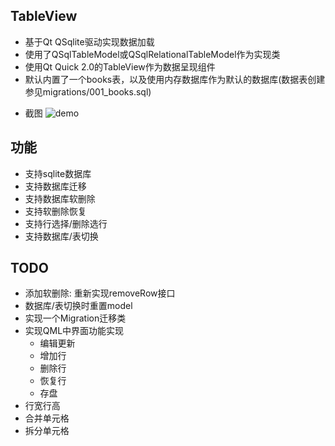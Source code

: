 ## TableView
 - 基于Qt QSqlite驱动实现数据加载
 - 使用了QSqlTableModel或QSqlRelationalTableModel作为实现类
 - 使用Qt Quick 2.0的TableView作为数据呈现组件
 - 默认内置了一个books表，以及使用内存数据库作为默认的数据库(数据表创建参见migrations/001_books.sql)
 
* 截图
 ![demo](https://github.com/yuriyoung/qml-examples/blob/master/assets/img/tableview.jpg)
 
 ## 功能
 - 支持sqlite数据库
 - 支持数据库迁移
 - 支持数据库软删除
 - 支持软删除恢复
 - 支持行选择/删除选行
 - 支持数据库/表切换
 
## TODO
- 添加软删除: 重新实现removeRow接口
- 数据库/表切换时重置model
- 实现一个Migration迁移类
- 实现QML中界面功能实现
  - 编辑更新
  - 增加行
  - 删除行
  - 恢复行
  - 存盘
- 行宽行高
- 合并单元格
- 拆分单元格
